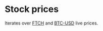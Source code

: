 # Stock prices

Iterates over [FTCH](https://finance.yahoo.com/quote/FTCH) and [BTC-USD](https://finance.yahoo.com/quote/BTC-USD) live prices.
